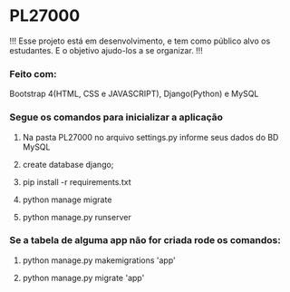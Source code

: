 # PL27000

!!! Esse projeto está em desenvolvimento, e tem como público alvo os estudantes. E o objetivo ajudo-los a se organizar. !!!

### Feito com:

Bootstrap 4(HTML, CSS e JAVASCRIPT), Django(Python) e MySQL

### Segue os comandos para inicializar a aplicação

1. Na pasta PL27000 no arquivo settings.py informe seus dados do BD MySQL 

2. create database django;

3. pip install -r requirements.txt

4. python manage migrate

5. python manage.py runserver

### Se a tabela de alguma app não for criada rode os comandos:

1. python manage.py makemigrations 'app'

2. python manage.py migrate 'app'
